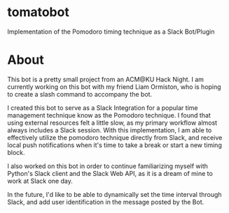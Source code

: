 # tomatobot
Implementation of the Pomodoro timing technique as a Slack Bot/Plugin

# About
This bot is a pretty small project from an ACM@KU Hack Night. I am currently working on this bot with my friend Liam Ormiston, who is hoping to create a slash command to accompany the bot.

I created this bot to serve as a Slack Integration for a popular time management technique know as the Pomodoro technique. I found that using external resources felt a little slow, as my primary workflow almost always includes a Slack session. With this implementation, I am able to effectively utilize the pomodoro technique directly from Slack, and receive local push notifications when it's time to take a break or start a new timing block. 

I also worked on this bot in order to continue familiarizing myself with Python's Slack client and the Slack Web API, as it is a dream of mine to work at Slack one day.

In the future, I'd like to be able to dynamically set the time interval through Slack, and add user identification in the message posted by the Bot.
